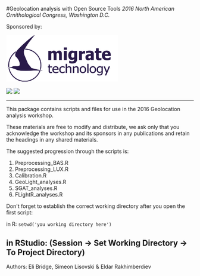 #Geolocation analysis with Open Source Tools
_2016 North American Ornithological Congress, Washington D.C._

Sponsored by: 

[<img src="MT_logo.gif" width="300">](http://www.migratetech.co.uk)

[<img src="http://americanornithology.org/sites/default/files/logos/aou-cooper-logos-150.png" width=150>](http://americanornithology.org/content/cooper-ornithological-society) [<img src="http://www.nsf.gov/images/logos/nsf1.jpg" width=150>](www.nsf.gov)

--------------------------------------------------------------

This package contains scripts and files for use in the 2016 Geolocation analysis workshop.

These materials are free to modify and distribute, we ask only that you acknowledge the workshop and its sponsors in any publications and retain the headings in any shared materials. 

The suggested progression through the scripts  is:

1. Preprocessing_BAS.R
1. Preprocessing_LUX.R
1. Calibration.R
1. GeoLight_analyses.R
1. SGAT_analyses.R
1. FLightR_analyses.R

Don't forget to establish the correct working directory after you open the first script:

in R: `setwd('you working directory here')`

in RStudio: (Session -> Set Working Directory -> To Project Directory)
----------------------------------------------------------------
Authors:
Eli Bridge, Simeon Lisovski & Eldar Rakhimberdiev

